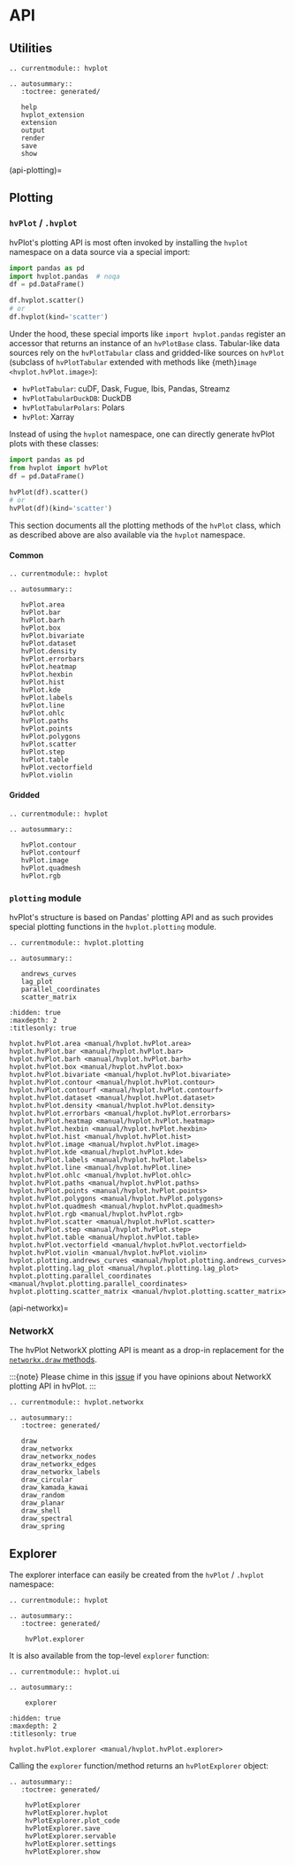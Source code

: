 # API

## Utilities

```{eval-rst}
.. currentmodule:: hvplot

.. autosummary::
   :toctree: generated/

   help
   hvplot_extension
   extension
   output
   render
   save
   show
```

(api-plotting)=
## Plotting

### `hvPlot` / `.hvplot`

hvPlot's plotting API is most often invoked by installing the `hvplot` namespace on a data source via a special import:

```python
import pandas as pd
import hvplot.pandas  # noqa
df = pd.DataFrame()

df.hvplot.scatter()
# or
df.hvplot(kind='scatter')
```

Under the hood, these special imports like `import hvplot.pandas` register an accessor that returns an instance of an `hvPlotBase` class. Tabular-like data sources rely on the `hvPlotTabular` class and gridded-like sources on `hvPlot` (subclass of `hvPlotTabular` extended with methods like {meth}`image  <hvplot.hvPlot.image>`):

- `hvPlotTabular`: cuDF, Dask, Fugue, Ibis, Pandas, Streamz
- `hvPlotTabularDuckDB`: DuckDB
- `hvPlotTabularPolars`: Polars
- `hvPlot`: Xarray

Instead of using the `hvplot` namespace, one can directly generate hvPlot plots with these classes:

```python
import pandas as pd
from hvplot import hvPlot
df = pd.DataFrame()

hvPlot(df).scatter()
# or
hvPlot(df)(kind='scatter')
```

This section documents all the plotting methods of the `hvPlot` class, which as described above are also available via the `hvplot` namespace.

#### Common

```{eval-rst}
.. currentmodule:: hvplot

.. autosummary::

   hvPlot.area
   hvPlot.bar
   hvPlot.barh
   hvPlot.box
   hvPlot.bivariate
   hvPlot.dataset
   hvPlot.density
   hvPlot.errorbars
   hvPlot.heatmap
   hvPlot.hexbin
   hvPlot.hist
   hvPlot.kde
   hvPlot.labels
   hvPlot.line
   hvPlot.ohlc
   hvPlot.paths
   hvPlot.points
   hvPlot.polygons
   hvPlot.scatter
   hvPlot.step
   hvPlot.table
   hvPlot.vectorfield
   hvPlot.violin
```

#### Gridded

```{eval-rst}
.. currentmodule:: hvplot

.. autosummary::

   hvPlot.contour
   hvPlot.contourf
   hvPlot.image
   hvPlot.quadmesh
   hvPlot.rgb
```

### `plotting` module

hvPlot's structure is based on Pandas' plotting API and as such provides special plotting functions in the `hvplot.plotting` module.

```{eval-rst}
.. currentmodule:: hvplot.plotting

.. autosummary::

   andrews_curves
   lag_plot
   parallel_coordinates
   scatter_matrix
```

```{toctree}
:hidden: true
:maxdepth: 2
:titlesonly: true

hvplot.hvPlot.area <manual/hvplot.hvPlot.area>
hvplot.hvPlot.bar <manual/hvplot.hvPlot.bar>
hvplot.hvPlot.barh <manual/hvplot.hvPlot.barh>
hvplot.hvPlot.box <manual/hvplot.hvPlot.box>
hvplot.hvPlot.bivariate <manual/hvplot.hvPlot.bivariate>
hvplot.hvPlot.contour <manual/hvplot.hvPlot.contour>
hvplot.hvPlot.contourf <manual/hvplot.hvPlot.contourf>
hvplot.hvPlot.dataset <manual/hvplot.hvPlot.dataset>
hvplot.hvPlot.density <manual/hvplot.hvPlot.density>
hvplot.hvPlot.errorbars <manual/hvplot.hvPlot.errorbars>
hvplot.hvPlot.heatmap <manual/hvplot.hvPlot.heatmap>
hvplot.hvPlot.hexbin <manual/hvplot.hvPlot.hexbin>
hvplot.hvPlot.hist <manual/hvplot.hvPlot.hist>
hvplot.hvPlot.image <manual/hvplot.hvPlot.image>
hvplot.hvPlot.kde <manual/hvplot.hvPlot.kde>
hvplot.hvPlot.labels <manual/hvplot.hvPlot.labels>
hvplot.hvPlot.line <manual/hvplot.hvPlot.line>
hvplot.hvPlot.ohlc <manual/hvplot.hvPlot.ohlc>
hvplot.hvPlot.paths <manual/hvplot.hvPlot.paths>
hvplot.hvPlot.points <manual/hvplot.hvPlot.points>
hvplot.hvPlot.polygons <manual/hvplot.hvPlot.polygons>
hvplot.hvPlot.quadmesh <manual/hvplot.hvPlot.quadmesh>
hvplot.hvPlot.rgb <manual/hvplot.hvPlot.rgb>
hvplot.hvPlot.scatter <manual/hvplot.hvPlot.scatter>
hvplot.hvPlot.step <manual/hvplot.hvPlot.step>
hvplot.hvPlot.table <manual/hvplot.hvPlot.table>
hvplot.hvPlot.vectorfield <manual/hvplot.hvPlot.vectorfield>
hvplot.hvPlot.violin <manual/hvplot.hvPlot.violin>
hvplot.plotting.andrews_curves <manual/hvplot.plotting.andrews_curves>
hvplot.plotting.lag_plot <manual/hvplot.plotting.lag_plot>
hvplot.plotting.parallel_coordinates <manual/hvplot.plotting.parallel_coordinates>
hvplot.plotting.scatter_matrix <manual/hvplot.plotting.scatter_matrix>
```

(api-networkx)=
### NetworkX

The hvPlot NetworkX plotting API is meant as a drop-in replacement for the [`networkx.draw` methods](https://networkx.org/documentation/stable/reference/drawing.html).

:::{note}
Please chime in this [issue](https://github.com/holoviz/hvplot/issues/487) if you have opinions about NetworkX plotting API in hvPlot.
:::

```{eval-rst}
.. currentmodule:: hvplot.networkx

.. autosummary::
   :toctree: generated/

   draw
   draw_networkx
   draw_networkx_nodes
   draw_networkx_edges
   draw_networkx_labels
   draw_circular
   draw_kamada_kawai
   draw_random
   draw_planar
   draw_shell
   draw_spectral
   draw_spring
```

## Explorer

The explorer interface can easily be created from the `hvPlot` / `.hvplot` namespace:

```{eval-rst}
.. currentmodule:: hvplot

.. autosummary::
   :toctree: generated/

    hvPlot.explorer
```

It is also available from the top-level `explorer` function:

```{eval-rst}
.. currentmodule:: hvplot.ui

.. autosummary::

    explorer
```


```{toctree}
:hidden: true
:maxdepth: 2
:titlesonly: true

hvplot.hvPlot.explorer <manual/hvplot.hvPlot.explorer>
```

Calling the `explorer` function/method returns an `hvPlotExplorer` object:

```{eval-rst}
.. autosummary::
   :toctree: generated/

    hvPlotExplorer
    hvPlotExplorer.hvplot
    hvPlotExplorer.plot_code
    hvPlotExplorer.save
    hvPlotExplorer.servable
    hvPlotExplorer.settings
    hvPlotExplorer.show
```

